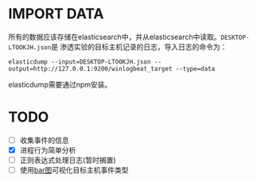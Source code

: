 # IMPORT DATA
所有的数据应该存储在elasticsearch中，并从elasticsearch中读取。`DESKTOP-LTOOKJH.json`是
渗透实验的目标主机记录的日志，导入日志的命令为：
```shell
elasticdump --input=DESKTOP-LTOOKJH.json --output=http://127.0.0.1:9200/winlogbeat_target --type=data
```
elasticdump需要通过npm安装。

# TODO
- [ ] 收集事件的信息
- [X] 进程行为简单分析
- [ ] 正则表达式处理日志(暂时搁置)
- [ ] 使用[bar图](https://www.echartsjs.com/examples/editor.html?c=bar-y-category-stack)可视化目标主机事件类型